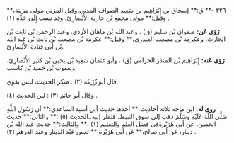 ٣٢٦ -** ق:** إسحاق بن إِبْرَاهِيم بن سَعِيد الصواف المدني،وقيل المزني مولى مزينة،** وقيل:** مولى مجمع بْن جارية الأَنْصارِيّ، وقد نسب إِلَى جَدِّه (١) .

**رَوَى عَن:** صفوان بْن سليم (ق) ، وعبد الله بْن ماهان الأزدي، وعبد الرحمن بْن ثابت بْن الحارث، وعكرمة بْن مصعب العبدري،** وقيل:** عكرمة بْن مصعب بْن ثابت بْن عَبد الله بْن أَبي قتادة الأَنْصارِيّ.

**رَوَى عَنه:** إِبْرَاهِيم بْن المنذر الحزامي (ق) ، وأبو عثمان سَعِيد بْن يحيى بْن كثير الأَنْصارِيّ، ويعقوب بْن حميد بْن كاسب.

قال أبو زُرْعَة (٢) : منكر الحديث، ليس بقوي.

وَقَال أبو حاتم (٣) : لين الحديث (٤) .

**روى له:** ابن ماجه ثلاثة أحاديث،** أحدها حديث أبي أسيد الساعدي:** أن رَسُول اللَّهِ صَلَّى اللَّهُ عَلَيْهِ وسَلَّمَ ذهب إلى سوق النبيط، فنظر إليه..الحديث (٥) .** والثاني:** حديث الحسن، عَن أبي هُرَيْرةفي فضل العلم والتعليم (١) ،** والثالث:** حديث عَبد الله بْن دينار، عَن أبي صالح،** عَن أبي هُرَيْرة:** تعس عَبْد الدينار وعبد الدرهم (٢) .